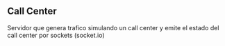 Call Center
-----------

Servidor que genera trafico simulando un call center y emite el estado del call center por sockets (socket.io)